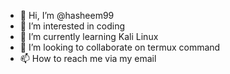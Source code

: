 - 👋 Hi, I’m @hasheem99
- 👀 I’m interested in coding
- 🌱 I’m currently learning Kali Linux
- 💞️ I’m looking to collaborate on termux command
- 📫 How to reach me via my email

<!---
hasheem99/hasheem99 is a ✨ special ✨ repository because its `README.md` (this file) appears on your GitHub profile.
You can click the Preview link to take a look at your changes.
--->
